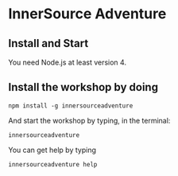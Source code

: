 
# InnerSource Adventure

## Install and Start

You need Node.js at least version 4.

## Install the workshop by doing

`npm install -g innersourceadventure`

And start the workshop by typing, in the terminal:

`innersourceadventure`

You can get help by typing

`innersourceadventure help`